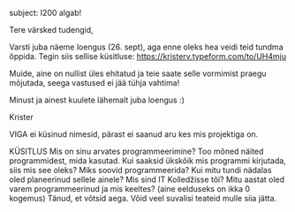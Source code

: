 subject: I200 algab!

Tere värsked tudengid,

Varsti juba näeme loengus (26. sept), aga enne oleks hea veidi teid tundma õppida. Tegin siis sellise küsitluse: https://kristerv.typeform.com/to/UH4mju

Muide, aine on nullist üles ehitatud ja teie saate selle vormimist praegu mõjutada, seega vastused ei jää tühja vahtima!

Minust ja ainest kuulete lähemalt juba loengus :)

Krister


VIGA
ei küsinud nimesid, pärast ei saanud aru kes mis projektiga on.

KÜSITLUS
Mis on sinu arvates programmeerimine?
Too mõned näited programmidest, mida kasutad.
Kui saaksid ükskõik mis programmi kirjutada, siis mis see oleks?
Miks soovid programmeerida?
Kui mitu tundi nädalas oled planeerinud sellele ainele?
Mis sind IT Kolledžisse tõi?
Mitu aastat oled varem programmeerinud ja mis keeltes? (aine eelduseks on ikka 0 kogemus)
Tänud, et võtsid aega. Võid veel suvalisi teateid mulle siia jätta.
